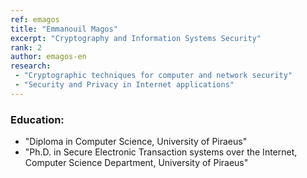 ```yaml
---
ref: emagos
title: "Emmanouil Magos"
excerpt: "Cryptography and Information Systems Security"
rank: 2
author: emagos-en
research:
 - "Cryptographic techniques for computer and network security"
 - "Security and Privacy in Internet applications"
---
```


### Education:
  - "Diploma in Computer Science, University of Piraeus"
  - "Ph.D. in Secure Electronic Transaction systems over the Internet, Computer Science Department, University of Piraeus"
